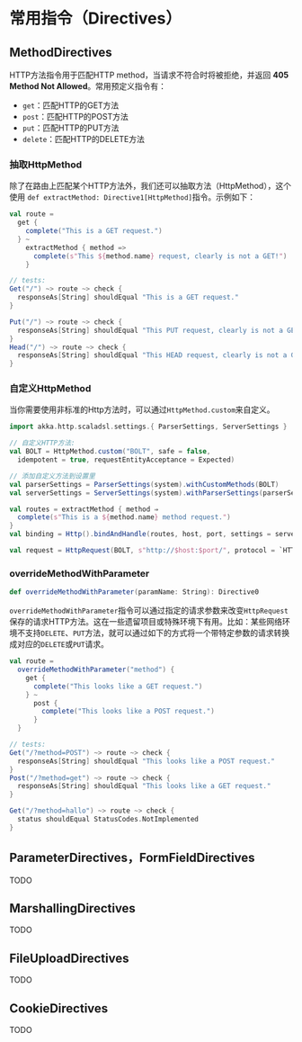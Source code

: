 # 常用指令（Directives）

## MethodDirectives

HTTP方法指令用于匹配HTTP method，当请求不符合时将被拒绝，并返回 **405 Method Not Allowed**。常用预定义指令有：

- `get`：匹配HTTP的GET方法
- `post`：匹配HTTP的POST方法
- `put`：匹配HTTP的PUT方法
- `delete`：匹配HTTP的DELETE方法

### 抽取HttpMethod

除了在路由上匹配某个HTTP方法外，我们还可以抽取方法（HttpMethod），这个使用 `def extractMethod: Directive1[HttpMethod]`指令。示例如下：
```scala
val route =
  get {
    complete("This is a GET request.")
  } ~
    extractMethod { method =>
      complete(s"This ${method.name} request, clearly is not a GET!")
    }

// tests:
Get("/") ~> route ~> check {
  responseAs[String] shouldEqual "This is a GET request."
}

Put("/") ~> route ~> check {
  responseAs[String] shouldEqual "This PUT request, clearly is not a GET!"
}
Head("/") ~> route ~> check {
  responseAs[String] shouldEqual "This HEAD request, clearly is not a GET!"
}
```

### 自定义HttpMethod

当你需要使用非标准的Http方法时，可以通过`HttpMethod.custom`来自定义。
```scala
import akka.http.scaladsl.settings.{ ParserSettings, ServerSettings }

// 自定义HTTP方法:
val BOLT = HttpMethod.custom("BOLT", safe = false,
  idempotent = true, requestEntityAcceptance = Expected)

// 添加自定义方法到设置里
val parserSettings = ParserSettings(system).withCustomMethods(BOLT)
val serverSettings = ServerSettings(system).withParserSettings(parserSettings)

val routes = extractMethod { method ⇒
  complete(s"This is a ${method.name} method request.")
}
val binding = Http().bindAndHandle(routes, host, port, settings = serverSettings)

val request = HttpRequest(BOLT, s"http://$host:$port/", protocol = `HTTP/1.1`)
```

### overrideMethodWithParameter

```scala
def overrideMethodWithParameter(paramName: String): Directive0
```

`overrideMethodWithParameter`指令可以通过指定的请求参数来改变`HttpRequest`保存的请求HTTP方法。这在一些遗留项目或特殊环境下有用。比如：某些网络环境不支持`DELETE`、`PUT`方法，就可以通过如下的方式将一个带特定参数的请求转换成对应的`DELETE`或`PUT`请求。
```scala
val route =
  overrideMethodWithParameter("method") {
    get {
      complete("This looks like a GET request.")
    } ~
      post {
        complete("This looks like a POST request.")
      }
  }

// tests:
Get("/?method=POST") ~> route ~> check {
  responseAs[String] shouldEqual "This looks like a POST request."
}
Post("/?method=get") ~> route ~> check {
  responseAs[String] shouldEqual "This looks like a GET request."
}

Get("/?method=hallo") ~> route ~> check {
  status shouldEqual StatusCodes.NotImplemented
}
```

## ParameterDirectives，FormFieldDirectives

TODO

## MarshallingDirectives

TODO

## FileUploadDirectives

TODO

## CookieDirectives

TODO
